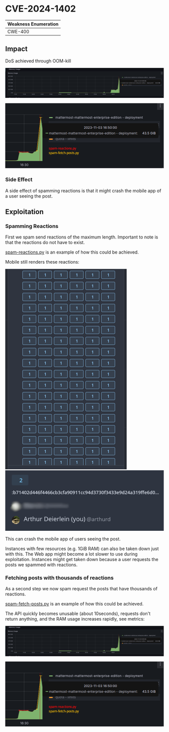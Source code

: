 # CVE-2024-1402

| Weakness Enumeration |
| -------------------- |
| CWE-400              |

## Impact

DoS achieved through OOM-kill

![metrics](./assets/metrics.png)

![marked metrics](./assets/marked-metrics.png)

### Side Effect

A side effect of spamming reactions is that it might crash the mobile app of a user seeing the post.

## Exploitation

### Spamming Reactions

First we spam send reactions of the maximum length. Important to note is that the reactions do not have to exist.

[spam-reactions.py](./scripts/spam-reactions.py) is an example of how this could be achieved.

Mobile still renders these reactions:

![wall of reactions](./assets/wall-of-reactions.webp)
![non-existent reaction](./assets/non-existent-reaction.png)

This can crash the mobile app of users seeing the post.

Instances with few resources (e.g. 1GiB RAM) can also be taken down just with this.
The Web app might become a lot slower to use during exploitation. Instances might get taken down because a user requests the posts we spammed with reactions.

### Fetching posts with thousands of reactions

As a second step we now spam request the posts that have thousands of reactions.

[spam-fetch-posts.py](./scripts/spam-fetch-posts.py) is an example of how this could be achieved.

The API quickly becomes unusable (about 10seconds), requests don't return anything, and the RAM usage increases rapidly, see metrics:

![metrics](./assets/metrics.png)

![marked metrics](./assets/marked-metrics.png)
